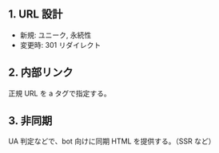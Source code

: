 ## 1. URL 設計

- 新規: ユニーク, 永続性
- 変更時: 301 リダイレクト

## 2. 内部リンク

正規 URL を a タグで指定する。

## 3. 非同期

UA 判定などで、bot 向けに同期 HTML を提供する。（SSR など）
